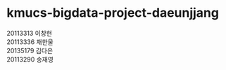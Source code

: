 # kmucs-bigdata-project-daeunjjang
20113313 이창현<br>
20113336 채한울<br>
20135179 김다은<br>
20113290 송재영<br>
